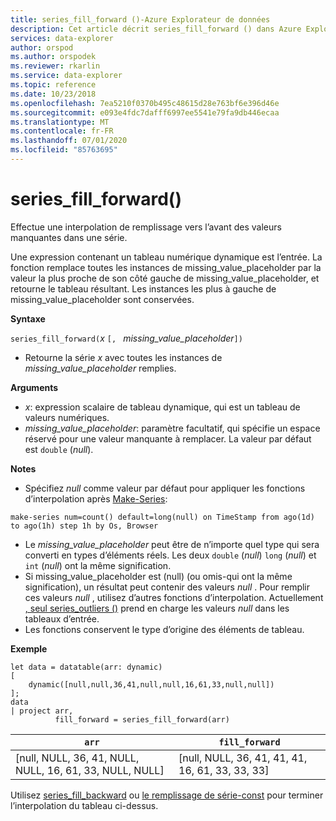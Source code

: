 ```yaml
---
title: series_fill_forward ()-Azure Explorateur de données
description: Cet article décrit series_fill_forward () dans Azure Explorateur de données.
services: data-explorer
author: orspod
ms.author: orspodek
ms.reviewer: rkarlin
ms.service: data-explorer
ms.topic: reference
ms.date: 10/23/2018
ms.openlocfilehash: 7ea5210f0370b495c48615d28e763bf6e396d46e
ms.sourcegitcommit: e093e4fdc7dafff6997ee5541e79fa9db446ecaa
ms.translationtype: MT
ms.contentlocale: fr-FR
ms.lasthandoff: 07/01/2020
ms.locfileid: "85763695"
---
```

# <a name="series_fill_forward"></a>series_fill_forward()

Effectue une interpolation de remplissage vers l’avant des valeurs manquantes dans une série.

Une expression contenant un tableau numérique dynamique est l’entrée. La fonction remplace toutes les instances de missing_value_placeholder par la valeur la plus proche de son côté gauche de missing_value_placeholder, et retourne le tableau résultant. Les instances les plus à gauche de missing_value_placeholder sont conservées.

**Syntaxe**

`series_fill_forward(`*x* `[, ` *missing_value_placeholder*`])`
* Retourne la série *x* avec toutes les instances de *missing_value_placeholder* remplies.

**Arguments**

* *x*: expression scalaire de tableau dynamique, qui est un tableau de valeurs numériques. 
* *missing_value_placeholder*: paramètre facultatif, qui spécifie un espace réservé pour une valeur manquante à remplacer. La valeur par défaut est `double` (*null*).

**Notes**

* Spécifiez *null* comme valeur par défaut pour appliquer les fonctions d’interpolation après [Make-Series](make-seriesoperator.md): 

<!-- csl: https://help.kusto.windows.net:443/Samples -->
```kusto
make-series num=count() default=long(null) on TimeStamp from ago(1d) to ago(1h) step 1h by Os, Browser
```

* Le *missing_value_placeholder* peut être de n’importe quel type qui sera converti en types d’éléments réels. Les deux `double` (*null*) `long` (*null*) et `int` (*null*) ont la même signification.
* Si missing_value_placeholder est (null) (ou omis-qui ont la même signification), un résultat peut contenir des valeurs *null* . Pour remplir ces valeurs *null* , utilisez d’autres fonctions d’interpolation. Actuellement [, seul series_outliers ()](series-outliersfunction.md) prend en charge les valeurs *null* dans les tableaux d’entrée.
* Les fonctions conservent le type d’origine des éléments de tableau.

**Exemple**

<!-- csl: https://help.kusto.windows.net:443/Samples -->
```kusto
let data = datatable(arr: dynamic)
[
    dynamic([null,null,36,41,null,null,16,61,33,null,null])   
];
data 
| project arr, 
          fill_forward = series_fill_forward(arr)  

```

|`arr`|`fill_forward`|
|---|---|
|[null, NULL, 36, 41, NULL, NULL, 16, 61, 33, NULL, NULL]|[null, NULL, 36, 41, 41, 41, 16, 61, 33, 33, 33]|
   
Utilisez [series_fill_backward](series-fill-backwardfunction.md) ou [le remplissage de série-const](series-fill-constfunction.md) pour terminer l’interpolation du tableau ci-dessus.
